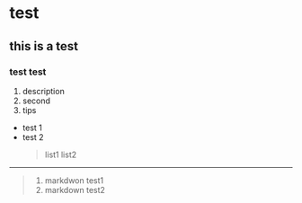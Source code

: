 # test
## this is a test
### test test
1. description
2. second
3. tips
- test 1
- test 2
  > list1
  > list2
---
  > 1. markdwon test1
  > 2. markdown test2
